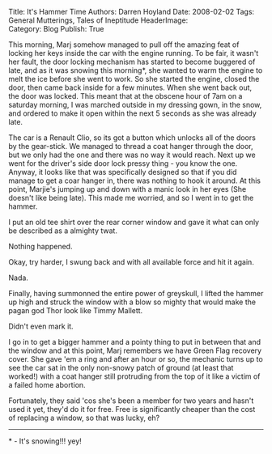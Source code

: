 Title:          It's Hammer Time
Authors:        Darren Hoyland
Date:           2008-02-02
Tags:           General Mutterings, Tales of Ineptitude
HeaderImage:    
Category:       Blog
Publish:        True


This morning, Marj somehow managed to pull off the amazing feat of locking her keys inside the car with the engine running. To be fair, it wasn't her fault, the door locking mechanism has started to become buggered of late, and as it was snowing this morning*, she wanted to warm the engine to melt the ice before she went to work. So she started the engine, closed the door, then came back inside for a few minutes. When she went back out, the door was locked.
This meant that at the obscene hour of 7am on a saturday morning, I was marched outside in my dressing gown, in the snow, and ordered to make it open within the next 5 seconds as she was already late. 

The car is a Renault Clio, so its got a button which unlocks all of the doors by the gear-stick. We managed to thread a coat hanger through the door, but we only had the one and there was no way it would reach. Next up we went for the driver's side door lock pressy thing - you know the one. Anyway, it looks like that was specifically designed so that if you did manage to get a coar hanger in, there was nothing to hook it around. At this point, Marjie's jumping up and down with a manic look in her eyes (She doesn't like being late). This made me worried, and so I went in to get the hammer. 

I put an old tee shirt over the rear corner window and gave it what can only be described as a almighty twat. 

Nothing happened. 

Okay, try harder, I swung back and with all available force and hit it again. 

Nada. 

Finally, having summonned the entire power of greyskull, I lifted the hammer up high and struck the window with a blow so mighty that would make the pagan god Thor look like Timmy Mallett.

Didn't even mark it.

I go in to get a bigger hammer and a pointy thing to put in between that and the window and at this point, Marj remembers we have Green Flag recovery cover. She gave 'em a ring and after an hour or so, the mechanic turns up to see the car sat in the only non-snowy patch of ground (at least that worked!) with a coat hanger still protruding from the top of it like a victim of a failed home abortion.

Fortunately, they said 'cos she's been a member for two years and hasn't used it yet, they'd do it for free. Free is significantly cheaper than the cost of replacing a window, so that was lucky, eh?

---

\* - It's snowing!!! yey!

